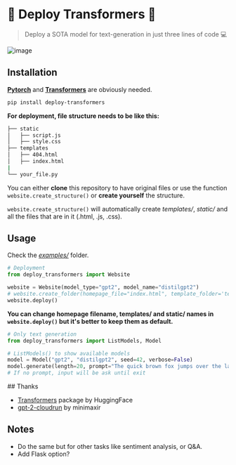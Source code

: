 # 🚀 Deploy Transformers 🤗
> Deploy a SOTA model for text-generation in just three lines of code 💻


![image](https://svgshare.com/i/GoN.svg)


## Installation

[**Pytorch**](https://pytorch.org/get-started/locally/#start-locally) and [**Transformers**](https://github.com/huggingface/transformers/#installation) are obviously needed.

```bash
pip install deploy-transformers
```

**For deployment, file structure needs to be like this:**
```bash
├── static
│   ├── script.js
│   ├── style.css
├── templates
│   ├── 404.html
│   ├── index.html
|
└── your_file.py
```

You can either **clone** this repository to have original files or use the function `website.create_structure()` or **create yourself** the structure.

`website.create_structure()` will automatically create *templates/*, *static/* and all the files that are in it (.html, .js, .css).


## Usage

Check the *[examples/](github.com/aquadzn/deploy-transformers/tree/master/examples)* folder.

```python
# Deployment
from deploy_transformers import Website

website = Website(model_type="gpt2", model_name="distilgpt2")
# website.create_folder(homepage_file="index.html", template_folder='templates', static_folder='static')
website.deploy()
```

**You can change homepage filename, templates/ and static/ names in `website.deploy()` but it's better to keep them as default.**

```python
# Only text generation
from deploy_transformers import ListModels, Model

# ListModels() to show available models
model = Model("gpt2", "distilgpt2", seed=42, verbose=False)
model.generate(length=20, prompt="The quick brown fox jumps over the lazy dog")
# If no prompt, input will be ask until exit
```

## Thanks
* [Transformers](https://github.com/huggingface/transformers) package by HuggingFace
* [gpt-2-cloudrun](https://github.com/minimaxir/gpt-2-cloud-run) by minimaxir

## Notes

* Do the same but for other tasks like sentiment analysis, or Q&A.
* Add Flask option?